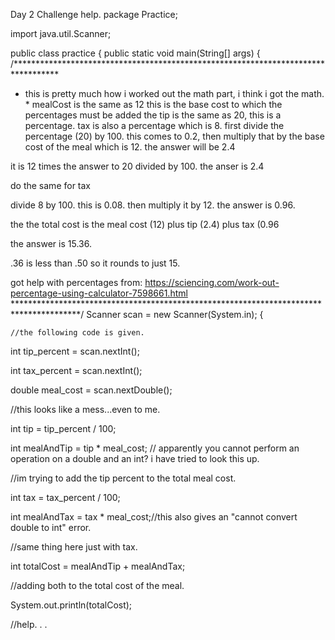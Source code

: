 Day 2 Challenge help.
package Practice;

import java.util.Scanner;

public class practice {
	public static void main(String[] args) {
/**********************************************************************************
 * this is pretty much how i worked out the math part, i think i got the math. 
		 * mealCost is the same as 12 this is the base cost to which the percentages must be added
the tip is the same as 20, this is a percentage. 
tax is also a percentage which is 8.
first divide the percentage (20) by 100. this comes to 0.2, then multiply that by the base cost
of the meal which is 12. the answer will be 2.4

it is 12 times the answer to 20 divided by 100. the anser is 2.4

do the same for tax

divide 8 by 100. this is 0.08. then multiply it by 12. the answer is 0.96.

the the total cost is the meal cost (12) plus tip (2.4) plus tax (0.96

the answer is 15.36. 

.36 is less than .50 so it rounds to just 15. 

got help with percentages from:
https://sciencing.com/work-out-percentage-using-calculator-7598661.html
***************************************************************************************/
Scanner scan = new Scanner(System.in); { 
	
	//the following code is given.
	
int tip_percent = scan.nextInt();

int tax_percent = scan.nextInt();

double meal_cost = scan.nextDouble();

//this looks like a mess...even to me.

int tip = tip_percent / 100; 

int mealAndTip = tip * meal_cost; // apparently you cannot perform an operation on a double and an int? i have tried to look this up.

//im trying to add the tip percent to the total meal cost.

int tax = tax_percent / 100;

int mealAndTax = tax * meal_cost;//this also gives an "cannot convert double to int" error.

//same thing here just with tax.

int totalCost = mealAndTip + mealAndTax;

//adding both to the total cost of the meal. 

System.out.println(totalCost);

//help. . . 

